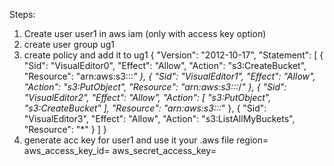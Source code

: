 Steps:
1. Create user user1 in aws iam (only with access key option)
2. create user group ug1
3. create policy and add it to ug1
{
    "Version": "2012-10-17",
    "Statement": [
        {
            "Sid": "VisualEditor0",
            "Effect": "Allow",
            "Action": "s3:CreateBucket",
            "Resource": "arn:aws:s3:::*"
        },
        {
            "Sid": "VisualEditor1",
            "Effect": "Allow",
            "Action": "s3:PutObject",
            "Resource": "arn:aws:s3:::*/*"
        },
        {
            "Sid": "VisualEditor2",
            "Effect": "Allow",
            "Action": [
                "s3:PutObject",
                "s3:CreateBucket"
            ],
            "Resource": "arn:aws:s3:::*"
        },
        {
            "Sid": "VisualEditor3",
            "Effect": "Allow",
            "Action": "s3:ListAllMyBuckets",
            "Resource": "*"
        }
    ]
}
4. generate acc key for user1 and use it your .aws file
region=<your-region>
aws_access_key_id=<your-key-id>
aws_secret_access_key=<yout-access-key>
